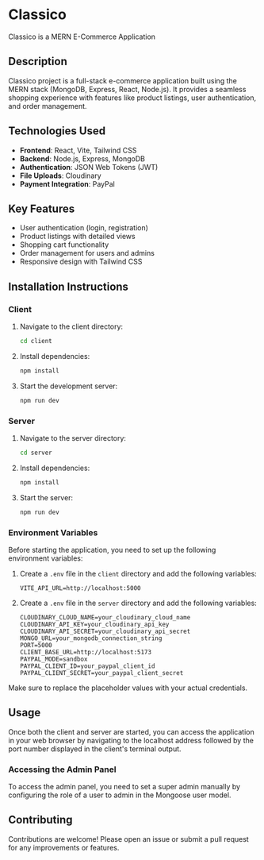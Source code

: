 # Classico

Classico is a MERN E-Commerce Application

## Description

Classico project is a full-stack e-commerce application built using the MERN stack (MongoDB, Express, React, Node.js). It provides a seamless shopping experience with features like product listings, user authentication, and order management.

## Technologies Used
- **Frontend**: React, Vite, Tailwind CSS
- **Backend**: Node.js, Express, MongoDB
- **Authentication**: JSON Web Tokens (JWT)
- **File Uploads**: Cloudinary
- **Payment Integration**: PayPal

## Key Features
- User authentication (login, registration)
- Product listings with detailed views
- Shopping cart functionality
- Order management for users and admins
- Responsive design with Tailwind CSS

## Installation Instructions

### Client

1. Navigate to the client directory:
   ```bash
   cd client
   ```

2. Install dependencies:
   ```bash
   npm install
   ```

3. Start the development server:
   ```bash
   npm run dev
   ```

### Server

1. Navigate to the server directory:
   ```bash
   cd server
   ```

2. Install dependencies:
   ```bash
   npm install
   ```

3. Start the server:
   ```bash
   npm run dev
   ```

### Environment Variables

Before starting the application, you need to set up the following environment variables:

1. Create a `.env` file in the `client` directory and add the following variables:
   ```
   VITE_API_URL=http://localhost:5000
   ```

2. Create a `.env` file in the `server` directory and add the following variables:
   ```
   CLOUDINARY_CLOUD_NAME=your_cloudinary_cloud_name
   CLOUDINARY_API_KEY=your_cloudinary_api_key
   CLOUDINARY_API_SECRET=your_cloudinary_api_secret
   MONGO_URL=your_mongodb_connection_string
   PORT=5000
   CLIENT_BASE_URL=http://localhost:5173
   PAYPAL_MODE=sandbox
   PAYPAL_CLIENT_ID=your_paypal_client_id
   PAYPAL_CLIENT_SECRET=your_paypal_client_secret
   ```

Make sure to replace the placeholder values with your actual credentials.

## Usage

Once both the client and server are started, you can access the application in your web browser by navigating to the localhost address followed by the port number displayed in the client's terminal output.

### Accessing the Admin Panel

To access the admin panel, you need to set a super admin manually by configuring the role of a user to admin in the Mongoose user model.

## Contributing

Contributions are welcome! Please open an issue or submit a pull request for any improvements or features.
